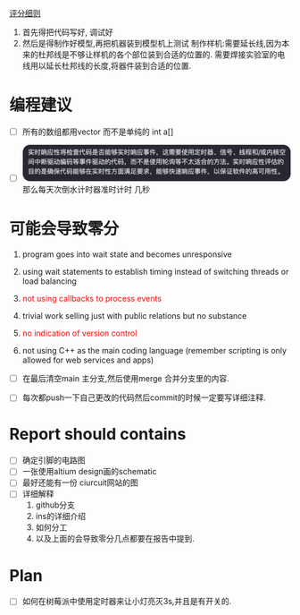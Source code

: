 [评分细则](assets/Continuous_Assessment_Work_Realtime_v16.pdf)
1. 首先得把代码写好, 调试好
2. 然后是得制作好模型,再把机器装到模型机上测试
	制作样机:需要延长线,因为本来的杜邦线是不够让样机的各个部位装到合适的位置的. 需要焊接实验室的电线用以延长杜邦线的长度,将器件装到合适的位置.

# 编程建议
- [ ] 所有的数组都用vector 而不是单纯的 int a[]
- [ ] ![](assets/Pasted%20image%2020230403102905.png)
那么每天次倒水计时器准时计时 几秒



# 可能会导致零分
1. program goes into wait state and becomes unresponsive

2. using wait statements to establish timing instead of switching threads or load balancing

3. <font color="#ff0000">not using callbacks to process events</font>

4. trivial work selling just with public relations but no substance

5. <font color="#ff0000">no indication of version control</font>

6. not using C++ as the main coding language (remember scripting is only allowed for web services and apps)

- [ ] 在最后清空main 主分支,然后使用merge 合并分支里的内容.
- [ ] 每次都push一下自己更改的代码然后commit的时候一定要写详细注释.


# Report should contains
- [ ] 确定引脚的电路图
- [ ] 一张使用altium design画的schematic 
- [ ] 最好还能有一份 ciurcuit网站的图
- [ ] 详细解释
	1. github分支
	2. ins的详细介绍
	3. 如何分工
	4. 以及上面的会导致零分几点都要在报告中提到.


# Plan
- [ ] 如何在树莓派中使用定时器来让小灯亮灭3s,并且是有开关的.